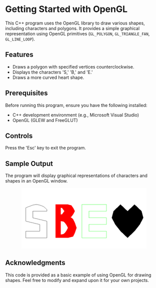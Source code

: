# Getting Started with OpenGL

This C++ program uses the OpenGL library to draw various shapes, including characters and polygons. It provides a simple graphical representation using OpenGL primitives (`GL_POLYGON`, `GL_TRIANGLE_FAN`, `GL_LINE_LOOP`).

## Features

- Draws a polygon with specified vertices counterclockwise.
- Displays the characters 'S,' 'B,' and 'E.'
- Draws a more curved heart shape.

## Prerequisites

Before running this program, ensure you have the following installed:

- C++ development environment (e.g., Microsoft Visual Studio)
- OpenGL (GLEW and FreeGLUT)

## Controls

Press the 'Esc' key to exit the program.

## Sample Output

The program will display graphical representations of characters and shapes in an OpenGL window.

<div align="center">
  <img src="https://github.com/Zoz-HF/GFX-Tasks/blob/main/task-1/img/output.png?raw=true" alt="System and biomedical engineering" width="400">
</div>

## Acknowledgments

This code is provided as a basic example of using OpenGL for drawing shapes. Feel free to modify and expand upon it for your own projects.
